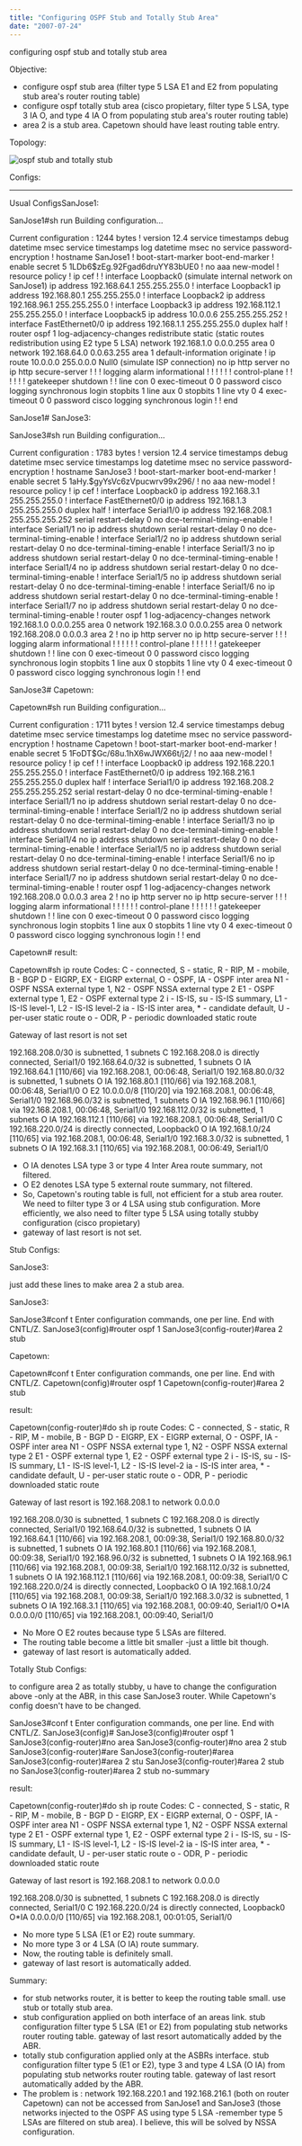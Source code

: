 ```yaml
---
title: "Configuring OSPF Stub and Totally Stub Area"
date: "2007-07-24"
---
```


configuring ospf stub and totally stub area

Objective:

- configure ospf stub area (filter type 5 LSA E1 and E2 from populating stub area's router routing table)
- configure ospf totally stub area (cisco propietary, filter type 5 LSA, type 3 IA O, and type 4 IA O from populating stub area's router routing table)
- area 2 is a stub area. Capetown should have least routing table entry.

Topology:

![ospf stub and totally stub](images/stub_totallystub.jpg)

Configs:

* * *

Usual ConfigsSanJose1:

SanJose1#sh run Building configuration...

Current configuration : 1244 bytes ! version 12.4 service timestamps debug datetime msec service timestamps log datetime msec no service password-encryption ! hostname SanJose1 ! boot-start-marker boot-end-marker ! enable secret 5 $1$LDb6$zEg.92Fgad6druYY83bUE0 ! no aaa new-model ! resource policy ! ip cef ! ! interface Loopback0 (simulate internal network on SanJose1) ip address 192.168.64.1 255.255.255.0 ! interface Loopback1 ip address 192.168.80.1 255.255.255.0 ! interface Loopback2 ip address 192.168.96.1 255.255.255.0 ! interface Loopback3 ip address 192.168.112.1 255.255.255.0 ! interface Loopback5 ip address 10.0.0.6 255.255.255.252 ! interface FastEthernet0/0 ip address 192.168.1.1 255.255.255.0 duplex half ! router ospf 1 log-adjacency-changes redistribute static (static routes redistribution using E2 type 5 LSA) network 192.168.1.0 0.0.0.255 area 0 network 192.168.64.0 0.0.63.255 area 1 default-information originate ! ip route 10.0.0.0 255.0.0.0 Null0 (simulate ISP connection) no ip http server no ip http secure-server ! ! ! logging alarm informational ! ! ! ! ! ! control-plane ! ! ! ! ! ! gatekeeper shutdown ! ! line con 0 exec-timeout 0 0 password cisco logging synchronous login stopbits 1 line aux 0 stopbits 1 line vty 0 4 exec-timeout 0 0 password cisco logging synchronous login ! ! end

SanJose1# SanJose3:

SanJose3#sh run Building configuration...

Current configuration : 1783 bytes ! version 12.4 service timestamps debug datetime msec service timestamps log datetime msec no service password-encryption ! hostname SanJose3 ! boot-start-marker boot-end-marker ! enable secret 5 $1$aHy.$gyYsVc6zVpucwrv99x296/ ! no aaa new-model ! resource policy ! ip cef ! interface Loopback0 ip address 192.168.3.1 255.255.255.0 ! interface FastEthernet0/0 ip address 192.168.1.3 255.255.255.0 duplex half ! interface Serial1/0 ip address 192.168.208.1 255.255.255.252 serial restart-delay 0 no dce-terminal-timing-enable ! interface Serial1/1 no ip address shutdown serial restart-delay 0 no dce-terminal-timing-enable ! interface Serial1/2 no ip address shutdown serial restart-delay 0 no dce-terminal-timing-enable ! interface Serial1/3 no ip address shutdown serial restart-delay 0 no dce-terminal-timing-enable ! interface Serial1/4 no ip address shutdown serial restart-delay 0 no dce-terminal-timing-enable ! interface Serial1/5 no ip address shutdown serial restart-delay 0 no dce-terminal-timing-enable ! interface Serial1/6 no ip address shutdown serial restart-delay 0 no dce-terminal-timing-enable ! interface Serial1/7 no ip address shutdown serial restart-delay 0 no dce-terminal-timing-enable ! router ospf 1 log-adjacency-changes network 192.168.1.0 0.0.0.255 area 0 network 192.168.3.0 0.0.0.255 area 0 network 192.168.208.0 0.0.0.3 area 2 ! no ip http server no ip http secure-server ! ! ! logging alarm informational ! ! ! ! ! ! control-plane ! ! ! ! ! ! gatekeeper shutdown ! ! line con 0 exec-timeout 0 0 password cisco logging synchronous login stopbits 1 line aux 0 stopbits 1 line vty 0 4 exec-timeout 0 0 password cisco logging synchronous login ! ! end

SanJose3# Capetown:

Capetown#sh run Building configuration...

Current configuration : 1711 bytes ! version 12.4 service timestamps debug datetime msec service timestamps log datetime msec no service password-encryption ! hostname Capetown ! boot-start-marker boot-end-marker ! enable secret 5 $1$FoDT$Gc/68u.1hX6wJWX66t/j2/ ! no aaa new-model ! resource policy ! ip cef ! ! interface Loopback0 ip address 192.168.220.1 255.255.255.0 ! interface FastEthernet0/0 ip address 192.168.216.1 255.255.255.0 duplex half ! interface Serial1/0 ip address 192.168.208.2 255.255.255.252 serial restart-delay 0 no dce-terminal-timing-enable ! interface Serial1/1 no ip address shutdown serial restart-delay 0 no dce-terminal-timing-enable ! interface Serial1/2 no ip address shutdown serial restart-delay 0 no dce-terminal-timing-enable ! interface Serial1/3 no ip address shutdown serial restart-delay 0 no dce-terminal-timing-enable ! interface Serial1/4 no ip address shutdown serial restart-delay 0 no dce-terminal-timing-enable ! interface Serial1/5 no ip address shutdown serial restart-delay 0 no dce-terminal-timing-enable ! interface Serial1/6 no ip address shutdown serial restart-delay 0 no dce-terminal-timing-enable ! interface Serial1/7 no ip address shutdown serial restart-delay 0 no dce-terminal-timing-enable ! router ospf 1 log-adjacency-changes network 192.168.208.0 0.0.0.3 area 2 ! no ip http server no ip http secure-server ! ! ! logging alarm informational ! ! ! ! ! ! control-plane ! ! ! ! ! ! gatekeeper shutdown ! ! line con 0 exec-timeout 0 0 password cisco logging synchronous login stopbits 1 line aux 0 stopbits 1 line vty 0 4 exec-timeout 0 0 password cisco logging synchronous login ! ! end

Capetown# result:

Capetown#sh ip route Codes: C - connected, S - static, R - RIP, M - mobile, B - BGP D - EIGRP, EX - EIGRP external, O - OSPF, IA - OSPF inter area N1 - OSPF NSSA external type 1, N2 - OSPF NSSA external type 2 E1 - OSPF external type 1, E2 - OSPF external type 2 i - IS-IS, su - IS-IS summary, L1 - IS-IS level-1, L2 - IS-IS level-2 ia - IS-IS inter area, \* - candidate default, U - per-user static route o - ODR, P - periodic downloaded static route

Gateway of last resort is not set

192.168.208.0/30 is subnetted, 1 subnets C 192.168.208.0 is directly connected, Serial1/0 192.168.64.0/32 is subnetted, 1 subnets O IA 192.168.64.1 \[110/66\] via 192.168.208.1, 00:06:48, Serial1/0 192.168.80.0/32 is subnetted, 1 subnets O IA 192.168.80.1 \[110/66\] via 192.168.208.1, 00:06:48, Serial1/0 O E2 10.0.0.0/8 \[110/20\] via 192.168.208.1, 00:06:48, Serial1/0 192.168.96.0/32 is subnetted, 1 subnets O IA 192.168.96.1 \[110/66\] via 192.168.208.1, 00:06:48, Serial1/0 192.168.112.0/32 is subnetted, 1 subnets O IA 192.168.112.1 \[110/66\] via 192.168.208.1, 00:06:48, Serial1/0 C 192.168.220.0/24 is directly connected, Loopback0 O IA 192.168.1.0/24 \[110/65\] via 192.168.208.1, 00:06:48, Serial1/0 192.168.3.0/32 is subnetted, 1 subnets O IA 192.168.3.1 \[110/65\] via 192.168.208.1, 00:06:49, Serial1/0

- O IA denotes LSA type 3 or type 4 Inter Area route summary, not filtered.
- O E2 denotes LSA type 5 external route summary, not filtered.
- So, Capetown's routing table is full, not efficient for a stub area router. We need to filter type 3 or 4 LSA using stub configuration. More efficiently, we also need to filter type 5 LSA using totally stubby configuration (cisco propietary)
- gateway of last resort is not set.

Stub Configs:

SanJose3:

just add these lines to make area 2 a stub area.

SanJose3:

SanJose3#conf t Enter configuration commands, one per line. End with CNTL/Z. SanJose3(config)#router ospf 1 SanJose3(config-router)#area 2 stub

Capetown:

Capetown#conf t Enter configuration commands, one per line. End with CNTL/Z. Capetown(config)#router ospf 1 Capetown(config-router)#area 2 stub

result:

Capetown(config-router)#do sh ip route Codes: C - connected, S - static, R - RIP, M - mobile, B - BGP D - EIGRP, EX - EIGRP external, O - OSPF, IA - OSPF inter area N1 - OSPF NSSA external type 1, N2 - OSPF NSSA external type 2 E1 - OSPF external type 1, E2 - OSPF external type 2 i - IS-IS, su - IS-IS summary, L1 - IS-IS level-1, L2 - IS-IS level-2 ia - IS-IS inter area, \* - candidate default, U - per-user static route o - ODR, P - periodic downloaded static route

Gateway of last resort is 192.168.208.1 to network 0.0.0.0

192.168.208.0/30 is subnetted, 1 subnets C 192.168.208.0 is directly connected, Serial1/0 192.168.64.0/32 is subnetted, 1 subnets O IA 192.168.64.1 \[110/66\] via 192.168.208.1, 00:09:38, Serial1/0 192.168.80.0/32 is subnetted, 1 subnets O IA 192.168.80.1 \[110/66\] via 192.168.208.1, 00:09:38, Serial1/0 192.168.96.0/32 is subnetted, 1 subnets O IA 192.168.96.1 \[110/66\] via 192.168.208.1, 00:09:38, Serial1/0 192.168.112.0/32 is subnetted, 1 subnets O IA 192.168.112.1 \[110/66\] via 192.168.208.1, 00:09:38, Serial1/0 C 192.168.220.0/24 is directly connected, Loopback0 O IA 192.168.1.0/24 \[110/65\] via 192.168.208.1, 00:09:38, Serial1/0 192.168.3.0/32 is subnetted, 1 subnets O IA 192.168.3.1 \[110/65\] via 192.168.208.1, 00:09:40, Serial1/0 O\*IA 0.0.0.0/0 \[110/65\] via 192.168.208.1, 00:09:40, Serial1/0

- No More O E2 routes because type 5 LSAs are filtered.
- The routing table become a little bit smaller -just a little bit though.
- gateway of last resort is automatically added.

Totally Stub Configs:

to configure area 2 as totally stubby, u have to change the configuration above -only at the ABR, in this case SanJose3 router. While Capetown's config doesn't have to be changed.

SanJose3#conf t Enter configuration commands, one per line. End with CNTL/Z. SanJose3(config)# SanJose3(config)#router ospf 1 SanJose3(config-router)#no area SanJose3(config-router)#no area 2 stub SanJose3(config-router)#are SanJose3(config-router)#area SanJose3(config-router)#area 2 stu SanJose3(config-router)#area 2 stub no SanJose3(config-router)#area 2 stub no-summary

result:

Capetown(config-router)#do sh ip route Codes: C - connected, S - static, R - RIP, M - mobile, B - BGP D - EIGRP, EX - EIGRP external, O - OSPF, IA - OSPF inter area N1 - OSPF NSSA external type 1, N2 - OSPF NSSA external type 2 E1 - OSPF external type 1, E2 - OSPF external type 2 i - IS-IS, su - IS-IS summary, L1 - IS-IS level-1, L2 - IS-IS level-2 ia - IS-IS inter area, \* - candidate default, U - per-user static route o - ODR, P - periodic downloaded static route

Gateway of last resort is 192.168.208.1 to network 0.0.0.0

192.168.208.0/30 is subnetted, 1 subnets C 192.168.208.0 is directly connected, Serial1/0 C 192.168.220.0/24 is directly connected, Loopback0 O\*IA 0.0.0.0/0 \[110/65\] via 192.168.208.1, 00:01:05, Serial1/0

- No more type 5 LSA (E1 or E2) route summary.
- No more type 3 or 4 LSA (O IA) route summary.
- Now, the routing table is definitely small.
- gateway of last resort is automatically added.

Summary:

- for stub networks router, it is better to keep the routing table small. use stub or totally stub area.
- stub configuration applied on both interface of an areas link. stub configuration filter type 5 LSA (E1 or E2) from populating stub networks router routing table. gateway of last resort automatically added by the ABR.
- totally stub configuration applied only at the ASBRs interface. stub configuration filter type 5 (E1 or E2), type 3 and type 4 LSA (O IA) from populating stub networks router routing table. gateway of last resort automatically added by the ABR.
- The problem is : network 192.168.220.1 and 192.168.216.1 (both on router Capetown) can not be accessed from SanJose1 and SanJose3 (those networks injected to the OSPF AS using type 5 LSA -remember type 5 LSAs are filtered on stub area). I believe, this will be solved by NSSA configuration.
